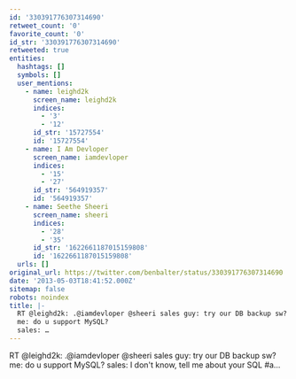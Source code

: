 ```yaml
---
id: '330391776307314690'
retweet_count: '0'
favorite_count: '0'
id_str: '330391776307314690'
retweeted: true
entities:
  hashtags: []
  symbols: []
  user_mentions:
    - name: leighd2k
      screen_name: leighd2k
      indices:
        - '3'
        - '12'
      id_str: '15727554'
      id: '15727554'
    - name: I Am Devloper
      screen_name: iamdevloper
      indices:
        - '15'
        - '27'
      id_str: '564919357'
      id: '564919357'
    - name: Seethe Sheeri
      screen_name: sheeri
      indices:
        - '28'
        - '35'
      id_str: '1622661187015159808'
      id: '1622661187015159808'
  urls: []
original_url: https://twitter.com/benbalter/status/330391776307314690
date: '2013-05-03T18:41:52.000Z'
sitemap: false
robots: noindex
title: |-
  RT @leighd2k: .@iamdevloper @sheeri sales guy: try our DB backup sw?
  me: do u support MySQL?
  sales: …
---
```


RT @leighd2k: .@iamdevloper @sheeri sales guy: try our DB backup sw?
me: do u support MySQL?
sales: I don't know, tell me about your SQL
#a…